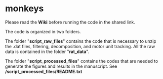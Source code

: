# monkeys

Please read the **Wiki** before running the code in the shared link. 

The code is organized in two folders. 

The folder "**script_raw_files**" contains the code that is necessary to unzip the .dat files, filtering, decomposition, and motor unit tracking. All the raw data is contained in the folder "**rat_data**". 

The folder "**script_processed_files**" contains the codes that are needed to generate the figures and results in the manuscript. See **/script_processed_files/README.txt**

